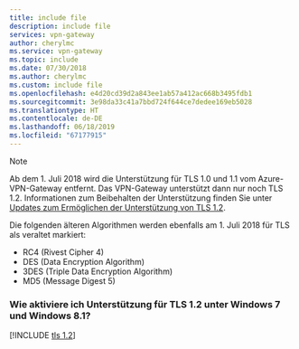 ```yaml
---
title: include file
description: include file
services: vpn-gateway
author: cherylmc
ms.service: vpn-gateway
ms.topic: include
ms.date: 07/30/2018
ms.author: cherylmc
ms.custom: include file
ms.openlocfilehash: e4d20cd39d2a843ee1ab57a412ac668b3495fdb1
ms.sourcegitcommit: 3e98da33c41a7bbd724f644ce7dedee169eb5028
ms.translationtype: HT
ms.contentlocale: de-DE
ms.lasthandoff: 06/18/2019
ms.locfileid: "67177915"
---
```

>[!NOTE]
>Ab dem 1. Juli 2018 wird die Unterstützung für TLS 1.0 und 1.1 vom Azure-VPN-Gateway entfernt. Das VPN-Gateway unterstützt dann nur noch TLS 1.2. Informationen zum Beibehalten der Unterstützung finden Sie unter [Updates zum Ermöglichen der Unterstützung von TLS 1.2](#tls1).

Die folgenden älteren Algorithmen werden ebenfalls am 1. Juli 2018 für TLS als veraltet markiert:

* RC4 (Rivest Cipher 4)
* DES (Data Encryption Algorithm)
* 3DES (Triple Data Encryption Algorithm)
* MD5 (Message Digest 5)

### <a name="tls1"></a>Wie aktiviere ich Unterstützung für TLS 1.2 unter Windows 7 und Windows 8.1?

[!INCLUDE [tls 1.2](vpn-gateway-tls-include.md)]
